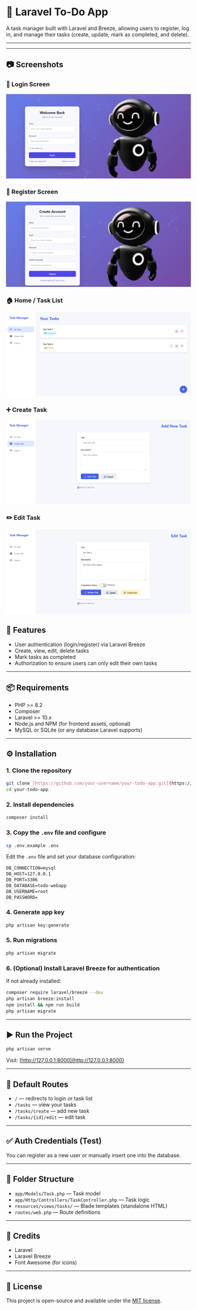 # 📝 Laravel To-Do App

A task manager built with Laravel and Breeze, allowing users to register, log in, and manage their tasks (create, update, mark as completed, and delete).

---
---

## 📷 Screenshots

### 🔐 Login Screen
![Login Screen](screenshots/loginscreen.png)

### 📝 Register Screen
![Register Screen](screenshots/registerscreen.png)

### 🏠 Home / Task List
![Home Screen](screenshots/Home.png)

### ➕ Create Task
![Create Task](screenshots/CreateTask.png)

### ✏️ Edit Task
![Edit Task](screenshots/EditTask.png)


## 🚀 Features

- User authentication (login/register) via Laravel Breeze  
- Create, view, edit, delete tasks  
- Mark tasks as completed  
- Authorization to ensure users can only edit their own tasks  


---

## 📦 Requirements

- PHP >= 8.2  
- Composer  
- Laravel >= 10.x  
- Node.js and NPM (for frontend assets, optional)  
- MySQL or SQLite (or any database Laravel supports)

---

## ⚙️ Installation

### 1. Clone the repository

```bash
git clone [https://github.com/your-username/your-todo-app.git](https://github.com/PushpikaLiyanagama/todo-webapp)
cd your-todo-app
```

### 2. Install dependencies

```bash
composer install
```

### 3. Copy the `.env` file and configure

```bash
cp .env.example .env
```

Edit the `.env` file and set your database configuration:

```env
DB_CONNECTION=mysql
DB_HOST=127.0.0.1
DB_PORT=3306
DB_DATABASE=todo-webapp
DB_USERNAME=root
DB_PASSWORD=
```

### 4. Generate app key

```bash
php artisan key:generate
```

### 5. Run migrations

```bash
php artisan migrate
```

### 6. (Optional) Install Laravel Breeze for authentication

If not already installed:

```bash
composer require laravel/breeze --dev
php artisan breeze:install
npm install && npm run build
php artisan migrate
```

---

## ▶️ Run the Project

```bash
php artisan serve
```

Visit: [http://127.0.0.1:8000](http://127.0.0.1:8000)

---

## 🧪 Default Routes

- `/` — redirects to login or task list  
- `/tasks` — view your tasks  
- `/tasks/create` — add new task  
- `/tasks/{id}/edit` — edit task

---

## ✅ Auth Credentials (Test)

You can register as a new user or manually insert one into the database.

---

## 📁 Folder Structure

- `app/Models/Task.php` — Task model  
- `app/Http/Controllers/TaskController.php` — Task logic  
- `resources/views/tasks/` — Blade templates (standalone HTML)  
- `routes/web.php` — Route definitions

---

## 🙏 Credits

- Laravel  
- Laravel Breeze  
- Font Awesome (for icons)

---

## 📄 License

This project is open-source and available under the [MIT license](LICENSE).
